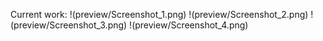Current work:
!(preview/Screenshot_1.png)
!(preview/Screenshot_2.png)
!(preview/Screenshot_3.png)
!(preview/Screenshot_4.png)

